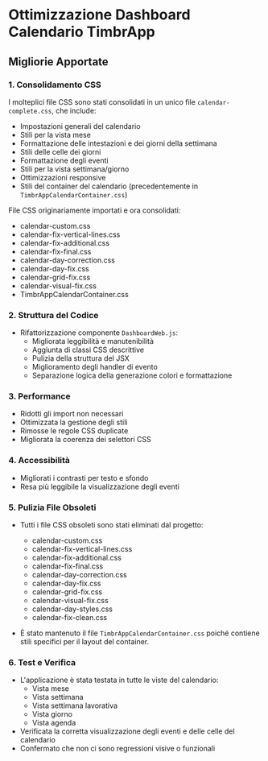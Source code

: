 # Ottimizzazione Dashboard Calendario TimbrApp

## Migliorie Apportate

### 1. Consolidamento CSS

I molteplici file CSS sono stati consolidati in un unico file `calendar-complete.css`, che include:

- Impostazioni generali del calendario
- Stili per la vista mese
- Formattazione delle intestazioni e dei giorni della settimana
- Stili delle celle dei giorni
- Formattazione degli eventi
- Stili per la vista settimana/giorno
- Ottimizzazioni responsive
- Stili del container del calendario (precedentemente in `TimbrAppCalendarContainer.css`)

File CSS originariamente importati e ora consolidati:

- calendar-custom.css
- calendar-fix-vertical-lines.css
- calendar-fix-additional.css
- calendar-fix-final.css
- calendar-day-correction.css
- calendar-day-fix.css
- calendar-grid-fix.css
- calendar-visual-fix.css
- TimbrAppCalendarContainer.css

### 2. Struttura del Codice

- Rifattorizzazione componente `DashboardWeb.js`:
  - Migliorata leggibilità e manutenibilità
  - Aggiunta di classi CSS descrittive
  - Pulizia della struttura del JSX
  - Miglioramento degli handler di evento
  - Separazione logica della generazione colori e formattazione

### 3. Performance

- Ridotti gli import non necessari
- Ottimizzata la gestione degli stili
- Rimosse le regole CSS duplicate
- Migliorata la coerenza dei selettori CSS

### 4. Accessibilità

- Migliorati i contrasti per testo e sfondo
- Resa più leggibile la visualizzazione degli eventi

### 5. Pulizia File Obsoleti

- Tutti i file CSS obsoleti sono stati eliminati dal progetto:

  - calendar-custom.css
  - calendar-fix-vertical-lines.css
  - calendar-fix-additional.css
  - calendar-fix-final.css
  - calendar-day-correction.css
  - calendar-day-fix.css
  - calendar-grid-fix.css
  - calendar-visual-fix.css
  - calendar-day-styles.css
  - calendar-fix-clean.css

- È stato mantenuto il file `TimbrAppCalendarContainer.css` poiché contiene stili specifici per il layout del container.

### 6. Test e Verifica

- L'applicazione è stata testata in tutte le viste del calendario:
  - Vista mese
  - Vista settimana
  - Vista settimana lavorativa
  - Vista giorno
  - Vista agenda
- Verificata la corretta visualizzazione degli eventi e delle celle del calendario
- Confermato che non ci sono regressioni visive o funzionali
